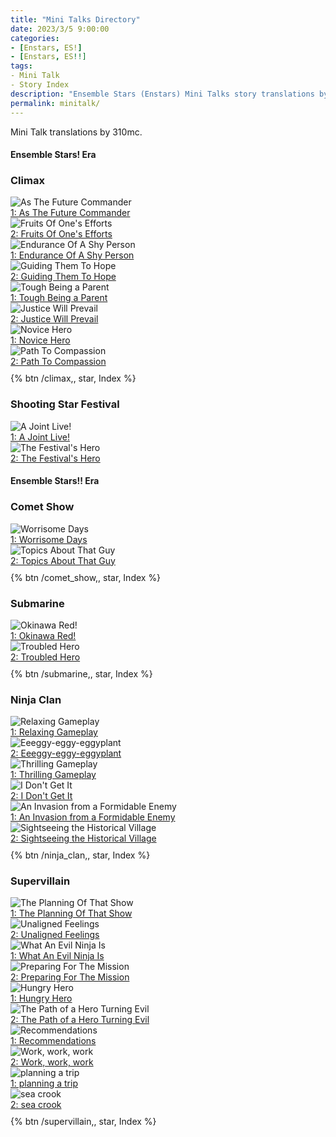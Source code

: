 ```yaml
---
title: "Mini Talks Directory"
date: 2023/3/5 9:00:00
categories:
- [Enstars, ES!]
- [Enstars, ES!!]
tags:
- Mini Talk
- Story Index
description: "Ensemble Stars (Enstars) Mini Talks story translations by 310mc."
permalink: minitalk/
---
```


<link rel="stylesheet" href="/css/storylist.css">

Mini Talk translations by 310mc.

<!-- more -->

<h4>Ensemble Stars! Era</h4>

### Climax

<div class="stories">
<div class="story">
    <div class="image">
        <img
            src="https://static.wikia.nocookie.net/ensemble-stars/images/a/ac/%28Assuming_the_Spirit%29_Tetora_Nagumo_Frameless.png"
            alt="As The Future Commander"
        />
    </div>
    <a href="/climax/minitalk/tetora_1" class="storyName" target="_blank">
        <span>1: As The Future Commander</span>
        <span class="read"></span>
    </a>
</div>
<div class="story">
    <div class="image">
        <img
            src="https://static.wikia.nocookie.net/ensemble-stars/images/5/56/%28Assuming_the_Spirit%29_Tetora_Nagumo_Frameless_Bloomed.png"
            alt="Fruits Of One's Efforts"
        />
    </div>
    <a href="/climax/minitalk/tetora_2" class="storyName" target="_blank">
        <span>2: Fruits Of One's Efforts</span>
        <span class="read"></span>
    </a>
</div>
<div class="story">
    <div class="image">
        <img
            src="https://static.wikia.nocookie.net/ensemble-stars/images/1/13/%28Embracing_the_Hope%29_Shinobu_Sengoku_Frameless.png"
            alt="Endurance Of A Shy Person"
        />
    </div>
    <a href="/climax/minitalk/shinobu_1" class="storyName" target="_blank">
        <span>1: Endurance Of A Shy Person</span>
        <span class="read"></span>
    </a>
</div>
<div class="story">
    <div class="image">
        <img
            src="https://static.wikia.nocookie.net/ensemble-stars/images/e/e8/%28Embracing_the_Hope%29_Shinobu_Sengoku_Frameless_Bloomed.png"
            alt="Guiding Them To Hope"
        />
    </div>
    <a href="/climax/minitalk/shinobu_2" class="storyName" target="_blank">
        <span>2: Guiding Them To Hope</span>
        <span class="read"></span>
    </a>
</div>
    <div class="story">
        <div class="image">
            <img
                src="https://static.wikia.nocookie.net/ensemble-stars/images/1/15/%28Entrusting_the_Passion%29_Chiaki_Morisawa_Frameless.png"
                alt="Tough Being a Parent"
            />
        </div>
        <a href="/climax/minitalk/chiaki_1" class="storyName" target="_blank">
            <span>1: Tough Being a Parent</span>
            <span class="read"></span>
        </a>
    </div>
    <div class="story">
        <div class="image">
            <img
                src="https://static.wikia.nocookie.net/ensemble-stars/images/b/bb/%28Entrusting_the_Passion%29_Chiaki_Morisawa_Frameless_Bloomed.png"
                alt="Justice Will Prevail"
            />
        </div>
        <a href="/climax/minitalk/chiaki_2" class="storyName" target="_blank">
            <span>2: Justice Will Prevail</span>
            <span class="read"></span>
        </a>
    </div>
    <div class="story">
        <div class="image">
            <img
                src="https://static.wikia.nocookie.net/ensemble-stars/images/5/52/%28Believing_the_Potential%29_Midori_Takamine_Frameless.png"
                alt="Novice Hero"
            />
        </div>
        <a href="/climax/minitalk/midori_1" class="storyName" target="_blank">
            <span>1: Novice Hero</span>
            <span class="read"></span>
        </a>
    </div>
    <div class="story">
        <div class="image">
            <img
                src="https://static.wikia.nocookie.net/ensemble-stars/images/f/f8/%28Believing_the_Potential%29_Midori_Takamine_Frameless_Bloomed.png"
                alt="Path To Compassion"
            />
        </div>
        <a href="/climax/minitalk/midori_2" class="storyName" target="_blank">
            <span>2: Path To Compassion</span>
            <span class="read"></span>
        </a>
    </div>
</div>

<div style="margin-top:10px">{% btn /climax,, star, Index %}</div>

### Shooting Star Festival

<div class="stories">
    <div class="story">
        <div class="image">
            <img
                src="https://static.wikia.nocookie.net/ensemble-stars/images/b/b4/%28Smiles_and_Fireworks%29_Chiaki_Morisawa_Frameless.png"
                alt="A Joint Live!"
            />
        </div>
        <a href="/shooting_star_festival/minitalk/chiaki_1" class="storyName" target="_blank">
            <span>1: A Joint Live!</span>
            <span class="read"></span>
        </a>
    </div>
    <div class="story">
        <div class="image">
            <img
                src="https://static.wikia.nocookie.net/ensemble-stars/images/c/c7/%28Smiles_and_Fireworks%29_Chiaki_Morisawa_Frameless_Bloomed.png"
                alt="The Festival's Hero"
            />
        </div>
        <a href="/shooting_star_festival/minitalk/chiaki_2" class="storyName" target="_blank">
            <span>2: The Festival's Hero</span>
            <span class="read"></span>
        </a>
    </div>
    <!--<div class="story">
        <div class="image">
            <img
                src="https://static.wikia.nocookie.net/ensemble-stars/images/9/9d/%28Horror_Jiangshi%29_Chiaki_Morisawa_Frameless_Bloomed.png"
                alt="Sweet Halloween: "
            />
        </div>
        <a href="/sweet_halloween/minitalk/chiaki_1" class="storyName" target="_blank">
            <span>Sweet Halloween<br><small>1: Normal Event</span>
            <span class="read"></span>
        </a>
    </div>
    <div class="story">
        <div class="image">
            <img
                src="https://static.wikia.nocookie.net/ensemble-stars/images/9/9d/%28Horror_Jiangshi%29_Chiaki_Morisawa_Frameless_Bloomed.png"
                alt="Sweet Halloween: "
            />
        </div>
        <a href="/sweet_halloween/minitalk/chiaki_2" class="storyName" target="_blank">
            <span>Sweet Halloween<br><small>2: Normal Event</span>
            <span class="read"></span>
        </a>
    </div>-->
</div>

<h4>Ensemble Stars!! Era</h4>

### Comet Show

<div class="stories">
    <div class="story">
        <div class="image">
            <img
                src="https://static.wikia.nocookie.net/ensemble-stars/images/6/60/%28Meteor_for_My_True_Feelings%29_Midori_Takamine_Frameless.png"
                alt="Worrisome Days"
            />
        </div>
        <a href="/comet_show/minitalk/midori_1" class="storyName" target="_blank">
            <span>1: Worrisome Days</span>
            <span class="read"></span>
        </a>
    </div>
    <div class="story">
        <div class="image">
            <img
                src="https://static.wikia.nocookie.net/ensemble-stars/images/5/54/%28Meteor_for_My_True_Feelings%29_Midori_Takamine_Frameless_Bloomed.png"
                alt="Topics About That Guy"
            />
        </div>
        <a href="/comet_show/minitalk/midori_2" class="storyName" target="_blank">
            <span>2: Topics About That Guy</span>
            <span class="read"></span>
        </a>
    </div>
</div>

<div style="margin-top:10px">{% btn /comet_show,, star, Index %}</div>

### Submarine

<div class="stories">
    <div class="story">
        <div class="image">
            <img
                src="https://static.wikia.nocookie.net/ensemble-stars/images/3/3c/%28Submarine_and_Distance%29_Chiaki_Morisawa_Frameless.png"
                alt="Okinawa Red!"
            />
        </div>
        <a href="/submarine/minitalk/chiaki_1" class="storyName" target="_blank">
            <span>1: Okinawa Red!</span>
            <span class="read"></span>
        </a>
    </div>
    <div class="story">
        <div class="image">
            <img
                src="https://static.wikia.nocookie.net/ensemble-stars/images/2/26/%28Submarine_and_Distance%29_Chiaki_Morisawa_Frameless_Bloomed.png"
                alt="Troubled Hero"
            />
        </div>
        <a href="/submarine/minitalk/chiaki_2" class="storyName" target="_blank">
            <span>2: Troubled Hero</span>
            <span class="read"></span>
        </a>
    </div>
</div>
    <!--
    <div class="story">
        <div class="image">
            <img
                src="https://static.wikia.nocookie.net/ensemble-stars/images/c/c2/%28Hopeful_Bouquet%29_Midori_Takamine_Frameless_Bloomed.png"
                alt="Ring: Conveying My Feelings"
            />
        </div>
        <a href="/ring/minitalk/chiaki_2" class="storyName" target="_blank">
            <span>Ring<br><small>Conveying My Feelings</span>
            <span class="read"></span>
        </a>
    </div>
    <div class="story">
        <div class="image">
            <img
                src="https://static.wikia.nocookie.net/ensemble-stars/images/c/c2/%28Hopeful_Bouquet%29_Midori_Takamine_Frameless_Bloomed.png"
                alt="Ring: Before the Nerve-wrecking Photoshoot"
            />
        </div>
        <a href="/ring/minitalk/chiaki_2" class="storyName" target="_blank">
            <span>Ring<br><small>Before the Nerve-wrecking Photoshoot</span>
            <span class="read"></span>
        </a>
    </div>
    -->

<div style="margin-top:10px">{% btn /submarine,, star, Index %}</div>

### Ninja Clan

<div class="stories">
    <div class="story">
        <div class="image">
            <img
                src="https://static.wikia.nocookie.net/ensemble-stars/images/b/b2/%28Ninpou%2C_Yuru-style%29_Midori_Takamine_Frameless.png"
                alt="Relaxing Gameplay"
            />
        </div>
        <a href="/ninja_clan/minitalk/midori_1" class="storyName" target="_blank">
            <span>1: Relaxing Gameplay</span>
            <span class="read"></span>
        </a>
    </div>
    <div class="story">
        <div class="image">
            <img
                src="https://static.wikia.nocookie.net/ensemble-stars/images/f/fe/%28Ninpou%2C_Yuru-style%29_Midori_Takamine_Frameless_Bloomed.png"
                alt="Eeeggy-eggy-eggyplant"
            />
        </div>
        <a href="/ninja_clan/minitalk/midori_2" class="storyName" target="_blank">
            <span>2: Eeeggy-eggy-eggyplant</span>
            <span class="read"></span>
        </a>
    </div>
    <div class="story">
        <div class="image">
            <img
                src="https://static.wikia.nocookie.net/ensemble-stars/images/3/39/%28Ninpou%2C_Hardworking-ism%29_Tetora_Nagumo_Frameless.png"
                alt="Thrilling Gameplay"
            />
        </div>
        <a href="/ninja_clan/minitalk/tetora_1" class="storyName" target="_blank">
            <span>1: Thrilling Gameplay</span>
            <span class="read"></span>
        </a>
    </div>
    <div class="story">
        <div class="image">
            <img
                src="https://static.wikia.nocookie.net/ensemble-stars/images/9/9e/%28Ninpou%2C_Hardworking-ism%29_Tetora_Nagumo_Frameless_Bloomed.png"
                alt="I Don't Get It"
            />
        </div>
        <a href="/ninja_clan/minitalk/tetora_2" class="storyName" target="_blank">
            <span>2: I Don't Get It</span>
            <span class="read"></span>
        </a>
    </div>
    <div class="story">
        <div class="image">
            <img
                src="https://static.wikia.nocookie.net/ensemble-stars/images/5/59/%28Hero_Ninpou%29_Chiaki_Morisawa_Frameless.png"
                alt="An Invasion from a Formidable Enemy"
            />
        </div>
        <a href="/ninja_clan/minitalk/chiaki_1" class="storyName" target="_blank">
            <span>1: An Invasion from a Formidable Enemy</span>
            <span class="read"></span>
        </a>
    </div>
    <div class="story">
        <div class="image">
            <img
                src="https://static.wikia.nocookie.net/ensemble-stars/images/4/44/%28Hero_Ninpou%29_Chiaki_Morisawa_Frameless_Bloomed.png"
                alt="Sightseeing the Historical Village"
            />
        </div>
        <a href="/ninja_clan/minitalk/chiaki_2" class="storyName" target="_blank">
            <span>2: Sightseeing the Historical Village</span>
            <span class="read"></span>
        </a>
    </div>
</div>

<div style="margin-top:10px">{% btn /ninja_clan,, star, Index %}</div>

### Supervillain

<div class="stories">
    <div class="story">
        <div class="image">
            <img
                src="https://static.wikia.nocookie.net/ensemble-stars/images/0/01/%28Unlimited_Power_Struggle%29_Tetora_Nagumo_Frameless.png"
                alt="The Planning Of That Show"
            />
        </div>
        <a href="/supervillain/minitalk/tetora_1" class="storyName" target="_blank">
            <span>1: The Planning Of That Show</span>
            <span class="read"></span>
        </a>
    </div>
    <div class="story">
        <div class="image">
            <img
                src="https://static.wikia.nocookie.net/ensemble-stars/images/f/fb/%28Unlimited_Power_Struggle%29_Tetora_Nagumo_Frameless_Bloomed.png"
                alt="Unaligned Feelings"
            />
        </div>
        <a href="/supervillain/minitalk/tetora_2" class="storyName" target="_blank">
            <span>2: Unaligned Feelings</span>
            <span class="read"></span>
        </a>
    </div>
    <div class="story">
        <div class="image">
            <img
                src="https://static.wikia.nocookie.net/ensemble-stars/images/8/82/%28Unlimited_Effort%29_Shinobu_Sengoku_Frameless.png"
                alt="What An Evil Ninja Is"
            />
        </div>
        <a href="/supervillain/minitalk/shinobu_1" class="storyName" target="_blank">
            <span>1: What An Evil Ninja Is</span>
            <span class="read"></span>
        </a>
    </div>
    <div class="story">
        <div class="image">
            <img
                src="https://static.wikia.nocookie.net/ensemble-stars/images/a/a0/%28Unlimited_Effort%29_Shinobu_Sengoku_Frameless_Bloomed.png"
                alt="Preparing For The Mission"
            />
        </div>
        <a href="/supervillain/minitalk/shinobu_2" class="storyName" target="_blank">
            <span>2: Preparing For The Mission</span>
            <span class="read"></span>
        </a>
    </div>
    <div class="story">
        <div class="image">
            <img
                src="https://static.wikia.nocookie.net/ensemble-stars/images/e/e2/%28Unlimited_United_Front%29_Chiaki_Morisawa_Frameless.png"
                alt="Hungry Hero"
            />
        </div>
        <a href="/supervillain/minitalk/chiaki_1" class="storyName" target="_blank">
            <span>1: Hungry Hero</span>
            <span class="read"></span>
        </a>
    </div>
    <div class="story">
        <div class="image">
            <img
                src="https://static.wikia.nocookie.net/ensemble-stars/images/4/41/%28Unlimited_United_Front%29_Chiaki_Morisawa_Frameless_Bloomed.png"
                alt="The Path of a Hero Turning Evil"
            />
        </div>
        <a href="/supervillain/minitalk/chiaki_2" class="storyName" target="_blank">
            <span>2: The Path of a Hero Turning Evil</span>
            <span class="read"></span>
        </a>
    </div>
    <div class="story">
        <div class="image">
            <img
                src="https://static.wikia.nocookie.net/ensemble-stars/images/f/f7/%28Unlimited_Toying_Around%29_Midori_Takamine_Frameless.png"
                alt="Recommendations"
            />
        </div>
        <a href="/supervillain/minitalk/midori_1" class="storyName" target="_blank">
            <span>1: Recommendations</span>
            <span class="read"></span>
        </a>
    </div>
    <div class="story">
        <div class="image">
            <img
                src="https://static.wikia.nocookie.net/ensemble-stars/images/c/c8/%28Unlimited_Toying_Around%29_Midori_Takamine_Frameless_Bloomed.png"
                alt="Work, work, work"
            />
        </div>
        <a href="/supervillain/minitalk/midori_2" class="storyName" target="_blank">
            <span>2: Work, work, work</span>
            <span class="read"></span>
        </a>
    </div>
    <div class="story">
        <div class="image">
            <img
                src="https://static.wikia.nocookie.net/ensemble-stars/images/0/0b/%28Unlimited_Reminiscence%29_Kanata_Shinkai_Frameless.png"
                alt="planning a trip"
            />
        </div>
        <a href="/supervillain/minitalk/kanata_1" class="storyName" target="_blank">
            <span>1: planning a trip</span>
            <span class="read"></span>
        </a>
    </div>
    <div class="story">
        <div class="image">
            <img
                src="https://static.wikia.nocookie.net/ensemble-stars/images/b/bc/%28Unlimited_Reminiscence%29_Kanata_Shinkai_Frameless_Bloomed.png"
                alt="sea crook"
            />
        </div>
        <a href="/supervillain/minitalk/kanata_2" class="storyName" target="_blank">
            <span>2: sea crook</span>
            <span class="read"></span>
        </a>
    </div>
</div>

<div style="margin-top:10px">{% btn /supervillain,, star, Index %}</div>

